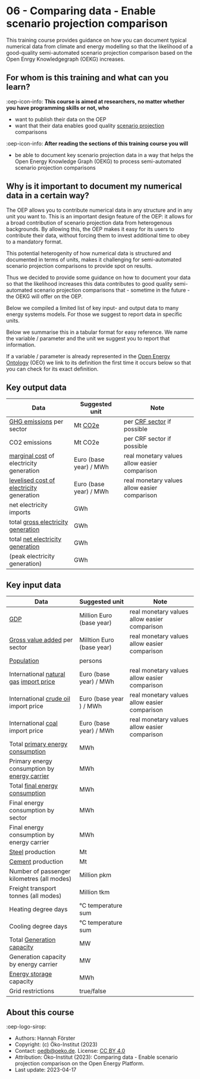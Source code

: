 # 06 - Comparing data - Enable scenario projection comparison

This training course provides guidance on how you can document typical numerical data from climate and energy modelling so
that the likelihood of a good-quality semi-automated scenario projection comparison based on the Open Enrgy Knowledgegraph (OEKG) increases.

## For whom is this training and what can you learn?

:oep-icon-info: **This course is aimed at researchers, no matter whether you have programming skills or not, who**

- want to publish their data on the OEP
- want that their data enables good quality [scenario projection](https://openenergy-platform.org/ontology/oeo/OEO_00010262) comparisons

:oep-icon-info: **After reading the sections of this training course you will**

- be able to document key scenario projection data in a way that helps the Open Energy Knowledge Graph (OEKG) to process semi-automated scenario projection comparisons

## Why is it important to document my numerical data in a certain way?

The OEP allows you to contribute numerical data in any structure and in any unit you want to. This is an important design feature of the OEP: it allows for a broad contribution of scenario projection data from heterogenous backgrounds. By allowing this, the OEP makes it easy for its users to contribute their data, without forcing them to invest additional time to obey to a mandatory format.

This potential heterogenity of how numerical data is structured and documented in terms of units, makes it challenging for semi-automated scenario projection comparisons to provide spot on results.

Thus we decided to provide some guidance on how to document your data so that the likelihood increases this data contributes to good quality semi-automated scenario projection comparisons that - sometime in the future - the OEKG will offer on the OEP.

Below we compiled a limited list of key input- and output data to many energy systems models. For those we suggest to report data in specific units.

Below we summarise this in a tabular format for easy reference. We name the variable / parameter and the unit we suggest you to report that information.

 If a variable / parameter is already represented in the [Open Energy Ontology](https://openenergy-platform.org/ontology/) (OEO) we link to its definition the first time it occurs below so that you can check for its exact definition. 

## Key output data

|  Data |Suggested unit   | Note  |
|---|---|---|
|  [GHG emissions](https://openenergy-platform.org/ontology/oeo/OEO_00140082) per sector |Mt [CO2e](https://openenergy-platform.org/ontology/oeo/OEO_00140083)   |per [CRF sector](https://openenergy-platform.org/ontology/oeo/OEO_00010402) if possible|
| CO2 emissions  | Mt CO2e |  per CRF sector if possible |
| [marginal cost](https://openenergy-platform.org/ontology/oeo/OEO_00040008) of electricity generation    | Euro (base year) / MWh   | real monetary values allow easier comparison |
|[levelised cost of electricity](https://openenergy-platform.org/ontology/oeo/OEO_00020127) generation|Euro (base year) / MWh|real monetary values allow easier comparison|
|net electricity imports|GWh||
|total [gross electricity generation](https://openenergy-platform.org/ontology/oeo/OEO_00240012)|GWh||
|total [net electricity generation](https://openenergy-platform.org/ontology/oeo/OEO_00240013)|GWh||
|(peak electricity generation)|GWh||


## Key input data

|  Data |Suggested unit   | Note   |
|---|---|---|
|  [GDP](https://openenergy-platform.org/ontology/oeo/OEO_00140013) |Million Euro (base year)   |  real monetary values allow easier comparison |
|  [Gross value added](https://openenergy-platform.org/ontology/oeo/OEO_00140023) per sector | Milltion Euro (base year)  | real monetary values allow easier comparison  |
| [Population](https://openenergy-platform.org/ontology/oeo/OEO_00230013)  | persons   |   |
|  International [natural gas](https://openenergy-platform.org/ontology/oeo/OEO_00000292) [import price](https://openenergy-platform.org/ontology/oeo/OEO_00240036) | Euro (base year) / MWh   | real monetary values allow easier comparison  |
| International [crude oil](https://openenergy-platform.org/ontology/oeo/OEO_00000115) import price  | Euro (base year ) / MWh   | real monetary values allow easier comparison  |
| International [coal](https://openenergy-platform.org/ontology/oeo/OEO_00000088) import price   | Euro (base year) / MWh  | real monetary values allow easier comparison  |
|Total [primary energy consumption](https://openenergy-platform.org/ontology/oeo/OEO_00050018)|MWh||
|Primary energy consumption by [energy carrier](https://openenergy-platform.org/ontology/oeo/OEO_00020039)|MWh||
|Total [final energy consumption](https://openenergy-platform.org/ontology/oeo/OEO_00050016)|MWh||
|Final energy consumption by sector|MWh||
|Final energy consumption by energy carrier|MWh||
|[Steel](https://openenergy-platform.org/ontology/oeo/OEO_00240034) production|Mt||
|[Cement](https://openenergy-platform.org/ontology/oeo/OEO_00240029) production|Mt||
|Number of passenger kilometres (all modes)|Million pkm||
|Freight transport tonnes (all modes)|Million tkm||
|Heating degree days|°C temperature sum||
|Cooling degree days|°C temperature sum||
|Total [Generation capacity](https://openenergy-platform.org/ontology/oeo/OEO_00010257)|MW||
|Generation capacity by energy carrier|MW||
|[Energy storage](https://openenergy-platform.org/ontology/oeo/OEO_00000159) capacity|MWh||
|Grid restrictions|true/false||









## About this course

:oep-logo-sirop:

- Authors: Hannah Förster
- Copyright: (c) Öko-Institut (2023)
- Contact: oedb@oeko.de. License: [CC BY 4.0](https://creativecommons.org/licenses/by/4.0/deed.en)
- Attribution: Öko-Institut (2023): Comparing data - Enable scenario projection comparison on the Open Energy Platform. 
- Last update: 2023-04-17
